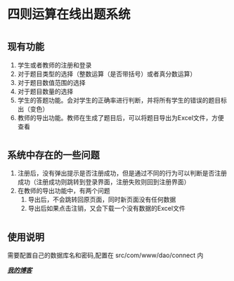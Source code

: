 # 四则运算在线出题系统
#
## 现有功能
1. 学生或者教师的注册和登录
2. 对于题目类型的选择（整数运算（是否带括号）或者真分数运算）
3. 对于题目数值范围的选择
4. 对于题目数量的选择
5. 学生的答题功能。会对学生的正确率进行判断，并将所有学生的错误的题目标出（变色）
6. 教师的导出功能。教师在生成了题目后，可以将题目导出为Excel文件，方便查看
#
## 系统中存在的一些问题
1. 注册后，没有弹出提示是否注册成功，但是通过不同的行为可以判断是否注册成功（注册成功则跳转到登录界面，注册失败则回到注册界面）
2. 在教师的导出功能中，有两个问题
	1. 导出后，不会跳转回原页面，同时新页面没有任何数据
	2. 导出后如果点击注销，又会下载一个没有数据的Excel文件
#
## 使用说明
需要配置自己的数据库名和密码,配置在 src/com/www/dao/connect 内

***[我的博客](https://blog.wcytk.com)***